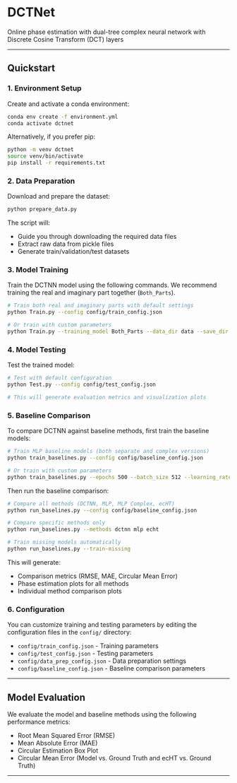 # DCTNet
Online phase estimation with dual-tree complex neural network with Discrete Cosine Transform (DCT) layers

---

## Quickstart

### 1. Environment Setup

Create and activate a conda environment:

```bash
conda env create -f environment.yml
conda activate dctnet
```

Alternatively, if you prefer pip:

```bash
python -m venv dctnet
source venv/bin/activate
pip install -r requirements.txt
```

### 2. Data Preparation

Download and prepare the dataset:

```bash
python prepare_data.py
```

The script will:
- Guide you through downloading the required data files
- Extract raw data from pickle files
- Generate train/validation/test datasets

### 3. Model Training

Train the DCTNN model using the following commands. We recommend training the real and imaginary
part together (`Both_Parts`).

```bash
# Train both real and imaginary parts with default settings
python Train.py --config config/train_config.json

# Or train with custom parameters
python Train.py --training_model Both_Parts --data_dir data --save_dir models --epochs 1000 --batch_size 256
```

### 4. Model Testing

Test the trained model:

```bash
# Test with default configuration
python Test.py --config config/test_config.json

# This will generate evaluation metrics and visualization plots
```

### 5. Baseline Comparison

To compare DCTNN against baseline methods, first train the baseline models:

```bash
# Train MLP baseline models (both separate and complex versions)
python train_baselines.py --config config/baseline_config.json

# Or train with custom parameters
python train_baselines.py --epochs 500 --batch_size 512 --learning_rate 0.001
```

Then run the baseline comparison:

```bash
# Compare all methods (DCTNN, MLP, MLP Complex, ecHT)
python run_baselines.py --config config/baseline_config.json

# Compare specific methods only
python run_baselines.py --methods dctnn mlp echt

# Train missing models automatically
python run_baselines.py --train-missing
```

This will generate:
- Comparison metrics (RMSE, MAE, Circular Mean Error)
- Phase estimation plots for all methods
- Individual method comparison plots

### 6. Configuration

You can customize training and testing parameters by editing the configuration files in the `config/` directory:

- `config/train_config.json` - Training parameters
- `config/test_config.json` - Testing parameters  
- `config/data_prep_config.json` - Data preparation settings
- `config/baseline_config.json` - Baseline comparison parameters

---

## Model Evaluation
We evaluate the model and baseline methods using the following performance metrics:
- Root Mean Squared Error (RMSE)
- Mean Absolute Error (MAE)
- Circular Estimation Box Plot
- Circular Mean Error (Model vs. Ground Truth and ecHT vs. Ground Truth)

---
